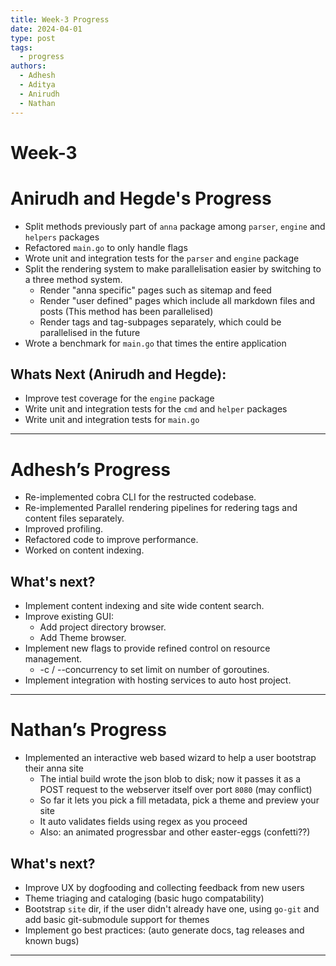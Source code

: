 ```yaml
---
title: Week-3 Progress
date: 2024-04-01
type: post
tags:
  - progress
authors:
  - Adhesh
  - Aditya
  - Anirudh
  - Nathan
---
```


# Week-3

# Anirudh and Hegde's Progress

- Split methods previously part of `anna` package among `parser`, `engine` and `helpers` packages
- Refactored `main.go` to only handle flags
- Wrote unit and integration tests for the `parser` and `engine` package
- Split the rendering system to make parallelisation easier by switching to a three method system.
  - Render "anna specific" pages such as sitemap and feed
  - Render "user defined" pages which include all markdown files and posts (This method has been parallelised)
  - Render tags and tag-subpages separately, which could be parallelised in the future
- Wrote a benchmark for `main.go` that times the entire application

## Whats Next (Anirudh and Hegde):

- Improve test coverage for the `engine` package
- Write unit and integration tests for the `cmd`  and `helper` packages
- Write unit and integration tests for `main.go`

---

# Adhesh’s Progress

- Re-implemented cobra CLI for the restructed codebase.
- Re-implemented Parallel rendering pipelines for redering tags and content files separately.
- Improved profiling.
- Refactored code to improve performance.
- Worked on content indexing.

## What's next?

- Implement content indexing and site wide content search.
- Improve existing GUI:
  - Add project directory browser.
  - Add Theme browser.
- Implement new flags to provide refined control on resource management.
  - -c / --concurrency to set limit on number of goroutines.
- Implement integration with hosting services to auto host project.

---

# Nathan’s Progress

- Implemented an interactive web based wizard to help a user bootstrap their anna site
  - The intial build wrote the json blob to disk; now it passes it as a POST request to the webserver itself over port `8080` (may conflict)
  - So far it lets you pick a fill metadata, pick a theme and preview your site
  - It auto validates fields using regex as you proceed
  - Also: an animated progressbar and other easter-eggs (confetti??) 

## What's next?

- Improve UX by dogfooding and collecting feedback from new users
- Theme triaging and cataloging (basic hugo compatability)
- Bootstrap `site` dir, if the user didn't already have one, using `go-git` and add basic git-submodule support for themes
- Implement go best practices: (auto generate docs, tag releases and known bugs)

---

